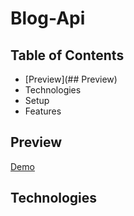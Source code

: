 # Blog-Api

## Table of Contents 

- [Preview](## Preview)
- Technologies 
- Setup
- Features

## Preview

[Demo](https://polar-hamlet-58263.herokuapp.com/)

## Technologies

